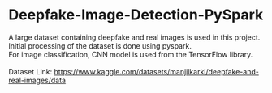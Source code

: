 # Deepfake-Image-Detection-PySpark
A large dataset containing deepfake and real images is used in this project.<br>
Initial processing of the dataset is done using pyspark. <br>
For image classification, CNN model is used from the TensorFlow library.<br> <br>
Dataset Link: https://www.kaggle.com/datasets/manjilkarki/deepfake-and-real-images/data


